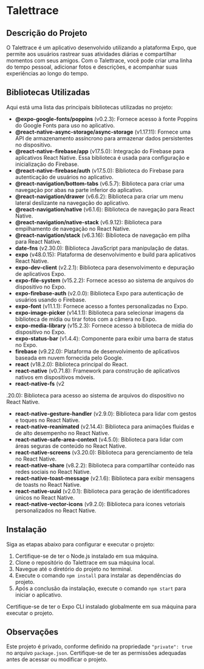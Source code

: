 # Talettrace

## Descrição do Projeto
O Talettrace é um aplicativo desenvolvido utilizando a plataforma Expo, que permite aos usuários rastrear suas atividades diárias e compartilhar momentos com seus amigos. Com o Talettrace, você pode criar uma linha do tempo pessoal, adicionar fotos e descrições, e acompanhar suas experiências ao longo do tempo.

## Bibliotecas Utilizadas
Aqui está uma lista das principais bibliotecas utilizadas no projeto:

- **@expo-google-fonts/poppins** (v0.2.3): Fornece acesso à fonte Poppins do Google Fonts para uso no aplicativo.
- **@react-native-async-storage/async-storage** (v1.17.11): Fornece uma API de armazenamento assíncrono para armazenar dados persistentes no dispositivo.
- **@react-native-firebase/app** (v17.5.0): Integração do Firebase para aplicativos React Native. Essa biblioteca é usada para configuração e inicialização do Firebase.
- **@react-native-firebase/auth** (v17.5.0): Biblioteca do Firebase para autenticação de usuários no aplicativo.
- **@react-navigation/bottom-tabs** (v6.5.7): Biblioteca para criar uma navegação por abas na parte inferior do aplicativo.
- **@react-navigation/drawer** (v6.6.2): Biblioteca para criar um menu lateral deslizante na navegação do aplicativo.
- **@react-navigation/native** (v6.1.6): Biblioteca de navegação para React Native.
- **@react-navigation/native-stack** (v6.9.12): Biblioteca para empilhamento de navegação no React Native.
- **@react-navigation/stack** (v6.3.16): Biblioteca de navegação em pilha para React Native.
- **date-fns** (v2.30.0): Biblioteca JavaScript para manipulação de datas.
- **expo** (v48.0.15): Plataforma de desenvolvimento e build para aplicativos React Native.
- **expo-dev-client** (v2.2.1): Biblioteca para desenvolvimento e depuração de aplicativos Expo.
- **expo-file-system** (v15.2.2): Fornece acesso ao sistema de arquivos do dispositivo no Expo.
- **expo-firebase-auth** (v2.0.0): Biblioteca Expo para autenticação de usuários usando o Firebase.
- **expo-font** (v11.1.1): Fornece acesso a fontes personalizadas no Expo.
- **expo-image-picker** (v14.1.1): Biblioteca para selecionar imagens da biblioteca de mídia ou tirar fotos com a câmera no Expo.
- **expo-media-library** (v15.2.3): Fornece acesso à biblioteca de mídia do dispositivo no Expo.
- **expo-status-bar** (v1.4.4): Componente para exibir uma barra de status no Expo.
- **firebase** (v9.22.0): Plataforma de desenvolvimento de aplicativos baseada em nuvem fornecida pelo Google.
- **react** (v18.2.0): Biblioteca principal do React.
- **react-native** (v0.71.8): Framework para construção de aplicativos nativos em dispositivos móveis.
- **react-native-fs** (v2

.20.0): Biblioteca para acesso ao sistema de arquivos do dispositivo no React Native.
- **react-native-gesture-handler** (v2.9.0): Biblioteca para lidar com gestos e toques no React Native.
- **react-native-reanimated** (v2.14.4): Biblioteca para animações fluidas e de alto desempenho no React Native.
- **react-native-safe-area-context** (v4.5.0): Biblioteca para lidar com áreas seguras de conteúdo no React Native.
- **react-native-screens** (v3.20.0): Biblioteca para gerenciamento de tela no React Native.
- **react-native-share** (v8.2.2): Biblioteca para compartilhar conteúdo nas redes sociais no React Native.
- **react-native-toast-message** (v2.1.6): Biblioteca para exibir mensagens de toasts no React Native.
- **react-native-uuid** (v2.0.1): Biblioteca para geração de identificadores únicos no React Native.
- **react-native-vector-icons** (v9.2.0): Biblioteca para ícones vetoriais personalizados no React Native.

## Instalação
Siga as etapas abaixo para configurar e executar o projeto:

1. Certifique-se de ter o Node.js instalado em sua máquina.
2. Clone o repositório do Talettrace em sua máquina local.
3. Navegue até o diretório do projeto no terminal.
4. Execute o comando `npm install` para instalar as dependências do projeto.
5. Após a conclusão da instalação, execute o comando `npm start` para iniciar o aplicativo.

Certifique-se de ter o Expo CLI instalado globalmente em sua máquina para executar o projeto.

## Observações
Este projeto é privado, conforme definido na propriedade `"private": true` no arquivo `package.json`. Certifique-se de ter as permissões adequadas antes de acessar ou modificar o projeto.
